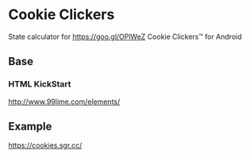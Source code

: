 # Cookie Clickers
State calculator for https://goo.gl/OPlWeZ Cookie Clickers™ for Android

## Base
### HTML KickStart
http://www.99lime.com/elements/


## Example
https://cookies.sgr.cc/

